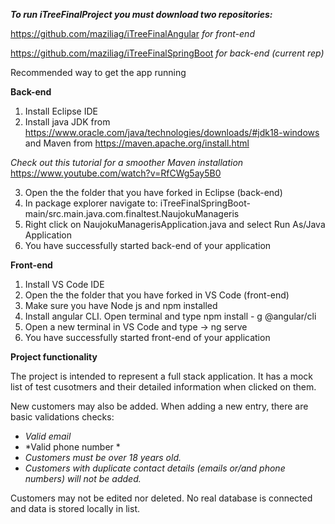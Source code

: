 ***To run iTreeFinalProject you must download two repositories:***

https://github.com/maziliag/iTreeFinalAngular       *for front-end*

https://github.com/maziliag/iTreeFinalSpringBoot    *for back-end (current rep)*


Recommended way to get the app running

**Back-end**
1. Install Eclipse IDE
2. Install java JDK from https://www.oracle.com/java/technologies/downloads/#jdk18-windows
   and Maven from https://maven.apache.org/install.html
   
*Check out this tutorial for a smoother Maven installation*
https://www.youtube.com/watch?v=RfCWg5ay5B0

3. Open the the folder that you have forked in Eclipse (back-end)
4. In package explorer navigate to:
   iTreeFinalSpringBoot-main/src.main.java.com.finaltest.NaujokuManageris
4. Right click on NaujokuManagerisApplication.java 
   and select Run As/Java Application
5. You have successfully started back-end of your application

**Front-end**
1. Install VS Code IDE
2. Open the the folder that you have forked in VS Code (front-end)
3. Make sure you have Node js and npm installed
4. Install angular CLI. Open terminal and type
   npm install - g @angular/cli
4. Open a new terminal in VS Code and type -> ng serve
5. You have successfully started front-end of your application


**Project functionality**

The project is intended to represent a full stack application. It has a mock list of test cusotmers and their detailed information when clicked on them. 

New customers may also be added. When adding a new entry, there are basic validations checks:
- *Valid email*
- *Valid phone number *
- *Customers must be over 18 years old.*
- *Customers with duplicate contact details (emails or/and phone numbers) will not be added.*

Customers may not be edited nor deleted. No real database is connected and data is stored locally in list.
